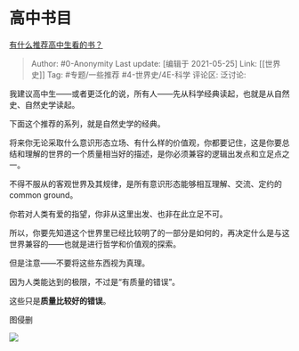 # 高中书目
[有什么推荐高中生看的书？](https://www.zhihu.com/question/403634755/answer/1304983217)

> Author: #0-Anonymity
> Last update: [编辑于 2021-05-25]
> Link: [[世界史]]
> Tag: #专题/一些推荐 #4-世界史/4E-科学
> 评论区:
> 泛讨论:

我建议高中生——或者更泛化的说，所有人——先从科学经典读起，也就是从自然史、自然史学读起。

下面这个推荐的系列，就是自然史学的经典。

将来你无论采取什么意识形态立场、有什么样的价值观，你都要记住，这是你要总结和理解的世界的一个质量相当好的描述，是你必须兼容的逻辑出发点和立足点之一。

不得不服从的客观世界及其规律，是所有意识形态能够相互理解、交流、定约的common ground。

你若对人类有爱的指望，你非从这里出发、也非在此立足不可。

所以，你要先知道这个世界里已经比较明了的一部分是如何的，再决定什么是与这世界兼容的——也就是进行哲学和价值观的探索。

但是注意——不要将这些东西视为真理。

因为人类能达到的极限，不过是“有质量的错误”。

这些只是**质量比较好的错误**。

图侵删

![](https://pic1.zhimg.com/50/v2-70cb68068052819a4df9fd90ca9f5ef0_hd.jpg?source=1940ef5c)
